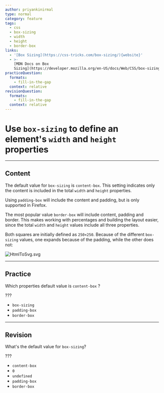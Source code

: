 ```yaml
---
author: priyankinirmal
type: normal
category: feature
tags:
  - css
  - box-sizing
  - width
  - height
  - border-box
links:
  - '[Box Sizing](https://css-tricks.com/box-sizing/){website}'
  - >-
    [MDN Docs on Box
    Sizing](https://developer.mozilla.org/en-US/docs/Web/CSS/box-sizing){documentation}
practiceQuestion:
  formats:
    - fill-in-the-gap
  context: relative
revisionQuestion:
  formats:
    - fill-in-the-gap
  context: relative
---
```


# Use `box-sizing` to define an element's `width` and `height` properties


---

## Content

The default value for `box-sizing` is `content-box`. This setting indicates only the content is included in the total `width` and `height` properties.

Using `padding-box` will include the content and padding, but is only supported in Firefox.

The most popular value `border-box` will include content, padding and border. This makes working with percentages and building the layout easier, since the total `width` and `height` values include all three properties.

Both squares are initially defined as `250×250`. Because of the different `box-sizing` values, one expands because of the padding, while the other does not:

![HtmlToSvg.svg](https://img.enkipro.com/8019f434044c14af7e6fe2988d9849af.png)


---

## Practice

Which properties default value is `content-box` ?

???

- `box-sizing`
- `padding-box`
- `border-box`


---

## Revision

What's the default value for `box-sizing`?

???

- `content-box`
- `0`
- `undefined`
- `padding-box`
- `border-box`
